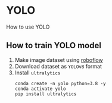 # YOLO
How to use YOLO

## How to train YOLO model
1. Make image dataset using [roboflow](https://roboflow.com/) 
2. Download dataset as `YOLOv8` format
3. Install `ultralytics`
   ```shell
   conda create -n yolo python=3.8 -y
   conda activate yolo
   pip install ultralytics
   ```